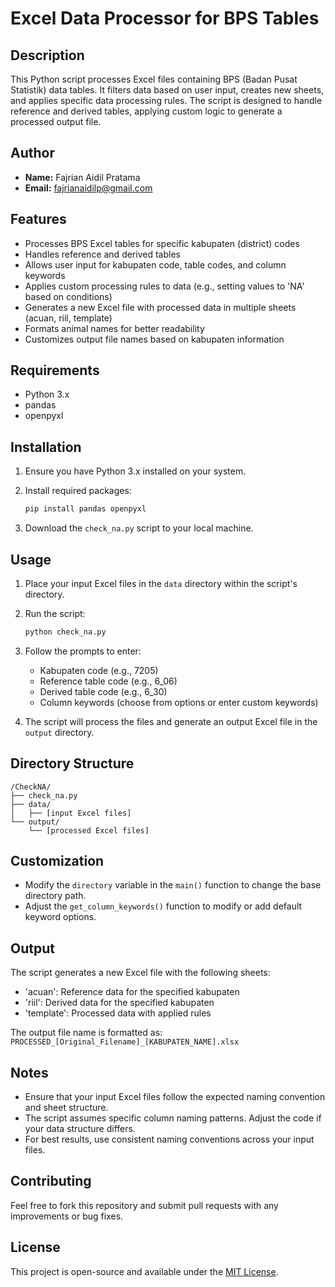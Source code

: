 # Excel Data Processor for BPS Tables

## Description

This Python script processes Excel files containing BPS (Badan Pusat Statistik) data tables. It filters data based on user input, creates new sheets, and applies specific data processing rules. The script is designed to handle reference and derived tables, applying custom logic to generate a processed output file.

## Author

- **Name:** Fajrian Aidil Pratama
- **Email:** <fajrianaidilp@gmail.com>

## Features

- Processes BPS Excel tables for specific kabupaten (district) codes
- Handles reference and derived tables
- Allows user input for kabupaten code, table codes, and column keywords
- Applies custom processing rules to data (e.g., setting values to 'NA' based on conditions)
- Generates a new Excel file with processed data in multiple sheets (acuan, riil, template)
- Formats animal names for better readability
- Customizes output file names based on kabupaten information

## Requirements

- Python 3.x
- pandas
- openpyxl

## Installation

1. Ensure you have Python 3.x installed on your system.
2. Install required packages:

   ```bash
   pip install pandas openpyxl
   ```

3. Download the `check_na.py` script to your local machine.

## Usage

1. Place your input Excel files in the `data` directory within the script's directory.
2. Run the script:

   ```bash
   python check_na.py
   ```

3. Follow the prompts to enter:

   - Kabupaten code (e.g., 7205)
   - Reference table code (e.g., 6_06)
   - Derived table code (e.g., 6_30)
   - Column keywords (choose from options or enter custom keywords)

4. The script will process the files and generate an output Excel file in the `output` directory.

## Directory Structure

```dir
/CheckNA/
├── check_na.py
├── data/
│   ├── [input Excel files]
└── output/
    └── [processed Excel files]
```

## Customization

- Modify the `directory` variable in the `main()` function to change the base directory path.
- Adjust the `get_column_keywords()` function to modify or add default keyword options.

## Output

The script generates a new Excel file with the following sheets:

- 'acuan': Reference data for the specified kabupaten
- 'riil': Derived data for the specified kabupaten
- 'template': Processed data with applied rules

The output file name is formatted as: `PROCESSED_[Original_Filename]_[KABUPATEN_NAME].xlsx`

## Notes

- Ensure that your input Excel files follow the expected naming convention and sheet structure.
- The script assumes specific column naming patterns. Adjust the code if your data structure differs.
- For best results, use consistent naming conventions across your input files.

## Contributing

Feel free to fork this repository and submit pull requests with any improvements or bug fixes.

## License

This project is open-source and available under the [MIT License](https://opensource.org/licenses/MIT).
